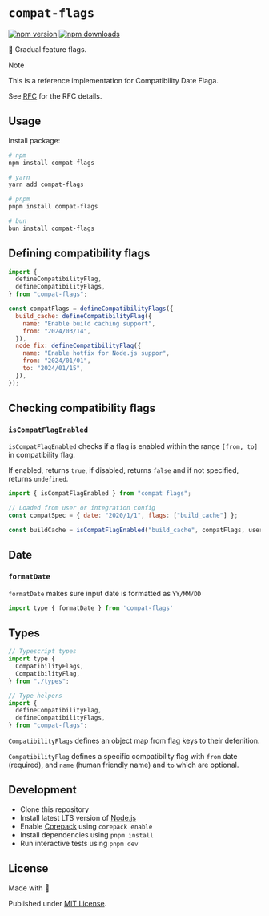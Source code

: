 # `compat-flags`

<!-- automd:badges -->

[![npm version](https://img.shields.io/npm/v/compat-flags)](https://npmjs.com/package/compat-flags)
[![npm downloads](https://img.shields.io/npm/dm/compat-flags)](https://npmjs.com/package/compat-flags)

<!-- /automd -->

🌴 Gradual feature flags.

> [!NOTE]
> This is a reference implementation for Compatibility Date Flaga.
>
> See [RFC](./README.md) for the RFC details.

## Usage

Install package:

```sh
# npm
npm install compat-flags

# yarn
yarn add compat-flags

# pnpm
pnpm install compat-flags

# bun
bun install compat-flags
```

## Defining compatibility flags

```js
import {
  defineCompatibilityFlag,
  defineCompatibilityFlags,
} from "compat-flags";

const compatFlags = defineCompatibilityFlags({
  build_cache: defineCompatibilityFlag({
    name: "Enable build caching support",
    from: "2024/03/14",
  }),
  node_fix: defineCompatibilityFlag({
    name: "Enable hotfix for Node.js suppor",
    from: "2024/01/01",
    to: "2024/01/15",
  }),
});
```

## Checking compatibility flags

### `isCompatFlagEnabled`

`isCompatFlagEnabled` checks if a flag is enabled within the range `[from, to]` in compatibility flag.

If enabled, returns `true`, if disabled, returns `false` and if not specified, returns `undefined`.

```js
import { isCompatFlagEnabled } from "compat flags";

// Loaded from user or integration config
const compatSpec = { date: "2020/1/1", flags: ["build_cache"] };

const buildCache = isCompatFlagEnabled("build_cache", compatFlags, userSpec);
```

## Date

### `formatDate`

`formatDate` makes sure input date is formatted as `YY/MM/DD`

```js
import type { formatDate } from 'compat-flags'
```

## Types

```js
// Typescript types
import type {
  CompatibilityFlags,
  CompatibilityFlag,
} from "./types";

// Type helpers
import {
  defineCompatibilityFlag,
  defineCompatibilityFlags,
} from "compat-flags";
```

`CompatibilityFlags` defines an object map from flag keys to their defenition.

`CompatibilityFlag` defines a specific compatibility flag with `from` date (required), and `name` (human friendly name) and `to` which are optional.

## Development

- Clone this repository
- Install latest LTS version of [Node.js](https://nodejs.org/en/)
- Enable [Corepack](https://github.com/nodejs/corepack) using `corepack enable`
- Install dependencies using `pnpm install`
- Run interactive tests using `pnpm dev`

## License

Made with 💛

Published under [MIT License](./LICENSE).
